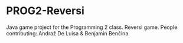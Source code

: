 # PROG2-Reversi
Java game project for the Programming 2 class. Reversi game. People contributing: Andraž De Luisa &amp; Benjamin Benčina.
